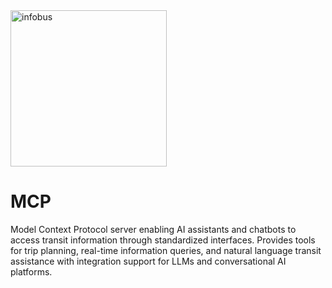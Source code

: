 <img width="250" alt="infobus" src="https://github.com/user-attachments/assets/3202e078-509d-4062-b454-351677d327ed" />

# MCP

Model Context Protocol server enabling AI assistants and chatbots to access transit information through standardized interfaces. Provides tools for trip planning, real-time information queries, and natural language transit assistance with integration support for LLMs and conversational AI platforms.
